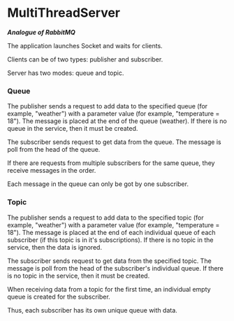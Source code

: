 # MultiThreadServer
***Analogue of RabbitMQ***

The application launches Socket and waits for clients.

Clients can be of two types: publisher and subscriber.

Server has two modes: queue and topic.

### Queue

The publisher sends a request to add data to the specified queue (for example, "weather") with a parameter value (for example, "temperature = 18"). The message is placed at the end of the queue (weather). If there is no queue in the service, then it must be created.

The subscriber sends request to get data from the queue. The message is poll from the head of the queue.

If there are requests from multiple subscribers for the same queue, they receive messages in the order.

Each message in the queue can only be got by one subscriber.

### Topic

The publisher sends a request to add data to the specified topic (for example, "weather") with a parameter value (for example, "temperature = 18"). The message is placed at the end of each individual queue of each subscriber (if this topic is in it's subscriptions). If there is no topic in the service, then the data is ignored.

The subscriber sends request to get data from the specified topic. The message is poll from the head of the subscriber's individual queue. If there is no topic in the service, then it must be created.

When receiving data from a topic for the first time, an individual empty queue is created for the subscriber.

Thus, each subscriber has its own unique queue with data.
